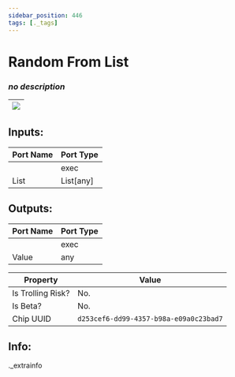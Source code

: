```yaml
---
sidebar_position: 446
tags: [._tags]
---
```


# Random From List


### *no description*

| ![](https://images-ext-2.discordapp.net/external/MPmIaQzlEPmgGWlgi-WxBBXt0Bjv_zWPkg1y1f_sy3s/https/www.recroomcircuits.com/image/circuit/absolute-value?width=206&height=108) |
|-----|

## Inputs:
| Port Name | Port Type |
|-----------|-----------|
|  | exec |
| List | List[any] |

## Outputs:
| Port Name | Port Type |
|-----------|-----------|
|  | exec |
| Value | any | 

| Property  | Value |
|-------------------|-----------|
| Is Trolling Risk? | No. |
| Is Beta? | No. |
| Chip UUID | `d253cef6-dd99-4357-b98a-e09a0c23bad7` |

## Info:
._extrainfo